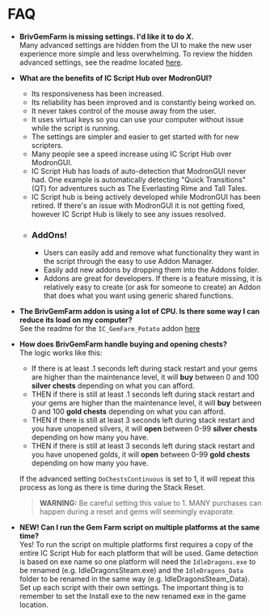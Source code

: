 # FAQ

* **BrivGemFarm is missing settings. I'd like it to do _X_.**   
Many advanced settings are hidden from the UI to make the new user experience more simple and less overwhelming. To review the hidden advanced settings, see the readme located [here](./Addons/IC_BrivGemFarm_Performance/SETTINGS.md).

* **What are the benefits of IC Script Hub over ModronGUI?** 
  * Its responsiveness has been increased.
  * Its reliability has been improved and is constantly being worked on.
  * It never takes control of the mouse away from the user.
  * It uses virtual keys so you can use your computer without issue while the script is running.
  * The settings are simpler and easier to get started with for new scripters.  
  * Many people see a speed increase using IC Script Hub over ModronGUI.
  * IC Script Hub has loads of auto-detection that ModronGUI never had. One example is automatically detecting "Quick Transitions" (QT) for adventures such as The Everlasting Rime and Tall Tales. 
  * IC Script hub is being actively developed while ModronGUI has been retired. If there's an issue with ModronGUI it is not getting fixed, however IC Script Hub is likely to see any issues resolved.
  * ### AddOns! 
    * Users can easily add and remove what functionality they want in the script through the easy to use Addon Manager. 
    * Easily add new addons by dropping them into the Addons folder.
    * Addons are great for developers. If there is a feature missing, it is relatively easy to create (or ask for someone to create) an Addon that does what you want using generic shared functions.

* **The BrivGemFarm addon is using a lot of CPU. Is there some way I can reduce its load on my computer?**  
See the readme for the ``IC_GemFarm_Potato`` addon [here](./Addons/IC_BrivGemFarm_Potato/README.md)

* **How does BrivGemFarm handle buying and opening chests?**  
The logic works like this:
  * If there is at least .1 seconds left during stack restart and your gems are higher than the maintenance level, it will **buy** between 0 and 100 **silver chests** depending on what you can afford.
  * THEN if there is still at least .1 seconds left during stack restart and your gems are higher than the maintenance level, it will **buy** between 0 and 100 **gold chests** depending on what you can afford.
  * THEN if there is still at least 3 seconds left during stack restart and you have unopened silvers, it will **open** between 0-99 **silver chests** depending on how many you have.
  * THEN if there is still at least 3 seconds left during stack restart and you have unopened golds, it will **open** between 0-99 **gold chests** depending on how many you have.

  If the advanced setting ``DoChestsContinuous`` is set to 1, it will repeat this process as long as there is time during the Stack Reset.  
  > **WARNING:** Be careful setting this value to 1. MANY purchases can happen during a reset and gems will seemingly evaporate.  

* **NEW! Can I run the Gem Farm script on multiple platforms at the same time?**  
Yes! To run the script on multiple platforms first requires a copy of the entire IC Script Hub for each platform that will be used. Game detection is based on exe name so one platform will need the `IdleDragons.exe` to be renamed (e.g. IdleDragonsSteam.exe) and the `IdleDragons_Data` folder to be renamed in the same way (e.g. IdleDragonsSteam_Data). Set up each script with their own settings. The important thing is to remember to set the Install exe to the new renamed exe in the game location.